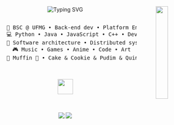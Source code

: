 <div align="center">
<img src="https://github.com/innng/innng/assets/26755058/5e0ce0fb-c544-4f8c-a307-5849165746d0" width="25%" align="right" />
<img src="https://readme-typing-svg.demolab.com?font=Pacifico&size=35&pause=1000&color=A284E3&center=true&vCenter=true&width=435&lines=Hello!+I'm+Yasimmy!" alt="Typing SVG" />
<br><br>
<pre>
    💼 BSC @ UFMG • Back-end dev • Platform Engineer
    💻 Python • Java • JavaScript • С++ • DevOps
    📖 Software architecture • Distributed systems
    🎮 Music • Games • Anime • Code • Art
    🐾 Muffin 🐰 • Cake & Cookie & Pudim & Quindim 🐤🐥
</pre>
<br><br>
<img src="https://raw.githubusercontent.com/innng/innng/master/assets/kyubey.gif" height="40" />
<br><br><br>
    
[![](https://img.shields.io/badge/discord-0a66c2)](https://discordapp.com/users/1329899250758451300)
[![](https://img.shields.io/badge/spotify-0a66c2)](https://open.spotify.com/user/ugxhog7xmrd12fkjhtosjaza6?si=790f3319e9d24e1f)

</div>
